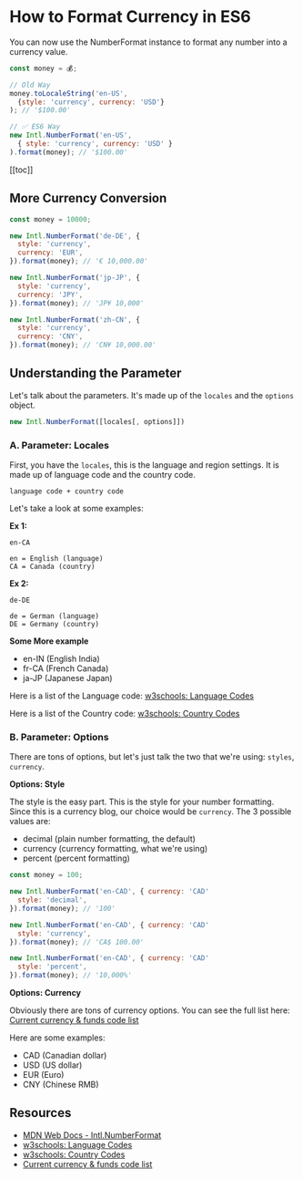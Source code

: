 # How to Format Currency in ES6

You can now use the NumberFormat instance to format any number into a currency value.

```javascript
const money = 💰;

// Old Way
money.toLocaleString('en-US',
  {style: 'currency', currency: 'USD'}
); // '$100.00'

// ✅ ES6 Way
new Intl.NumberFormat('en-US',
  { style: 'currency', currency: 'USD' }
).format(money); // '$100.00'
```

[[toc]]

## More Currency Conversion

```javascript
const money = 10000;

new Intl.NumberFormat('de-DE', {
  style: 'currency',
  currency: 'EUR',
}).format(money); // '€ 10,000.00'

new Intl.NumberFormat('jp-JP', {
  style: 'currency',
  currency: 'JPY',
}).format(money); // 'JP¥ 10,000'

new Intl.NumberFormat('zh-CN', {
  style: 'currency',
  currency: 'CNY',
}).format(money); // 'CN¥ 10,000.00'
```

## Understanding the Parameter

Let's talk about the parameters. It's made up of the `locales` and the `options` object.

```javascript
new Intl.NumberFormat([locales[, options]])
```

### A. Parameter: Locales

First, you have the `locales`, this is the language and region settings. It is made up of language code and the country code.

```
language code + country code
```

Let's take a look at some examples:

**Ex 1:**

```
en-CA

en = English (language)
CA = Canada (country)
```

**Ex 2:**

```
de-DE

de = German (language)
DE = Germany (country)
```

**Some More example**

- en-IN (English India)
- fr-CA (French Canada)
- ja-JP (Japanese Japan)

Here is a list of the Language code:
[w3schools: Language Codes](https://www.w3schools.com/tags/ref_language_codes.asp)

Here is a list of the Country code:
[w3schools: Country Codes](https://www.w3schools.com/tags/ref_country_codes.asp)

### B. Parameter: Options

There are tons of options, but let's just talk the two that we're using: `styles`, `currency`.

**Options: Style**

The style is the easy part. This is the style for your number formatting. Since this is a currency blog, our choice would be `currency`. The 3 possible values are:

- decimal (plain number formatting, the default)
- currency (currency formatting, what we're using)
- percent (percent formatting)

```javascript
const money = 100;

new Intl.NumberFormat('en-CAD', { currency: 'CAD'
  style: 'decimal',
}).format(money); // '100'

new Intl.NumberFormat('en-CAD', { currency: 'CAD'
  style: 'currency',
}).format(money); // 'CA$ 100.00'

new Intl.NumberFormat('en-CAD', { currency: 'CAD'
  style: 'percent',
}).format(money); // '10,000%'
```

**Options: Currency**

Obviously there are tons of currency options. You can see the full list here:
[Current currency & funds code list](https://www.currency-iso.org/en/home/tables/table-a1.html)

Here are some examples:

- CAD (Canadian dollar)
- USD (US dollar)
- EUR (Euro)
- CNY (Chinese RMB)

## Resources

- [MDN Web Docs - Intl.NumberFormat](https://developer.mozilla.org/en-US/docs/Web/JavaScript/Reference/Global_Objects/NumberFormat)
- [w3schools: Language Codes](https://www.w3schools.com/tags/ref_language_codes.asp)
- [w3schools: Country Codes](https://www.w3schools.com/tags/ref_country_codes.asp)
- [Current currency & funds code list](https://www.currency-iso.org/en/home/tables/table-a1.html)

